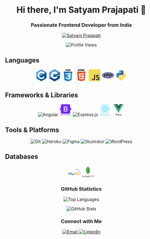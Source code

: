 <h1 align="center">Hi there, I'm Satyam Prajapati 👋</h1>
<h3 align="center">Passionate Frontend Developer from India</h3>

<p align="center">
  <a href="https://camo.githubusercontent.com/10b2d4e80487e1d9cd086ce8619e15740a1bd22c6462f6be13df93ee684deb7b/68747470733a2f2f616e616c7974696373696e6469616d61672e636f6d2f77702d636f6e74656e742f75706c6f6164732f323031382f31322f646576656c6f7065722d6472696262626c652e676966" target="_blank" rel="noopener noreferrer">
    <img src="https://camo.githubusercontent.com/10b2d4e80487e1d9cd086ce8619e15740a1bd22c6462f6be13df93ee684deb7b/68747470733a2f2f616e616c7974696373696e6469616d61672e636f6d2f77702d636f6e74656e742f75706c6f6164732f323031382f31322f646576656c6f7065722d6472696262626c652e676966" alt="Satyam Prajapati" width="400px" style="max-width: 100%;">
  </a>
</p>

<p align="center">
  <img src="https://komarev.com/ghpvc/?username=satyam50&label=Profile%20views&color=0e75b6&style=flat" alt="Profile Views">
</p>

## Languages
<p align="center">
  <img src="https://raw.githubusercontent.com/devicons/devicon/master/icons/c/c-original.svg" alt="C" width="40" height="40">
  <img src="https://raw.githubusercontent.com/devicons/devicon/master/icons/cplusplus/cplusplus-original.svg" alt="C++" width="40" height="40">
  <img src="https://raw.githubusercontent.com/devicons/devicon/master/icons/css3/css3-original-wordmark.svg" alt="CSS3" width="40" height="40">
  <img src="https://raw.githubusercontent.com/devicons/devicon/master/icons/html5/html5-original-wordmark.svg" alt="HTML5" width="40" height="40">
  <img src="https://raw.githubusercontent.com/devicons/devicon/master/icons/javascript/javascript-original.svg" alt="JavaScript" width="40" height="40">
  <img src="https://raw.githubusercontent.com/devicons/devicon/master/icons/php/php-original.svg" alt="PHP" width="40" height="40">
  <img src="https://raw.githubusercontent.com/devicons/devicon/master/icons/python/python-original.svg" alt="Python" width="40" height="40">
</p>

## Frameworks & Libraries
<p align="center">
  <img src="https://angular.io/assets/images/logos/angular/angular.svg" alt="Angular" width="40" height="40">
  <img src="https://raw.githubusercontent.com/devicons/devicon/master/icons/bootstrap/bootstrap-plain-wordmark.svg" alt="Bootstrap" width="40" height="40">
  <img src="https://expressjs.com/images/express-facebook-share.png" alt="Express.js" width="40" height="40">
  <img src="https://raw.githubusercontent.com/devicons/devicon/master/icons/react/react-original-wordmark.svg" alt="React" width="40" height="40">
  <img src="https://raw.githubusercontent.com/devicons/devicon/master/icons/vuejs/vuejs-original-wordmark.svg" alt="Vue.js" width="40" height="40">
</p>

## Tools & Platforms
<p align="center">
  <img src="https://www.vectorlogo.zone/logos/git-scm/git-scm-icon.svg" alt="Git" width="40" height="40">
  <img src="https://www.vectorlogo.zone/logos/heroku/heroku-icon.svg" alt="Heroku" width="40" height="40">
  <img src="https://www.vectorlogo.zone/logos/figma/figma-icon.svg" alt="Figma" width="40" height="40">
  <img src="https://www.vectorlogo.zone/logos/adobe_illustrator/adobe_illustrator-icon.svg" alt="Illustrator" width="40" height="40">
  <img src="https://www.vectorlogo.zone/logos/wordpress/wordpress-icon.svg" alt="WordPress" width="40" height="40">
</p>

## Databases
<p align="center">
  <img src="https://raw.githubusercontent.com/devicons/devicon/master/icons/mysql/mysql-original-wordmark.svg" alt="MySQL" width="40" height="40">
  <img src="https://raw.githubusercontent.com/devicons/devicon/master/icons/mongodb/mongodb-original-wordmark.svg" alt="MongoDB" width="40" height="40">
</p>

<h3 align="center">GitHub Statistics</h3>

<p align="center">
  <img src="https://github-readme-stats.vercel.app/api/top-langs/?username=satyam50&layout=compact&langs_count=8" alt="Top Languages">
</p>

<p align="center">
  <img src="https://github-readme-stats.vercel.app/api?username=satyam50&show_icons=true&line_height=27&count_private=true&include_all_commits=true" alt="GitHub Stats">
</p>

<h3 align="center">Connect with Me</h3>

<p align="center">
  <a href="mailto:satyamprajapati808@gmail.com">
    <img src="https://img.shields.io/badge/Email-D14836?style=for-the-badge&logo=gmail&logoColor=white" alt="Email">
  </a>
  <a href="https://www.linkedin.com/in/satyam-prajapati-4852061b5/" target="_blank">
    <img src="https://img.shields.io/badge/LinkedIn-0077B5?style=for-the-badge&logo=linkedin&logoColor=white" alt="LinkedIn">
  </a>
  <!-- Add more social links as needed -->
</p>
